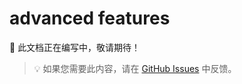 # advanced features

📝 此文档正在编写中，敬请期待！

> 💡 如果您需要此内容，请在 [GitHub Issues](https://github.com/xbot-my/telegram-sdk/issues) 中反馈。
